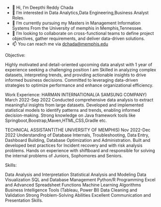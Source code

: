 - 👋 Hi, I’m Deepthi Reddy Chada
- 👀 I’m interested in Data Analytics,Data Engineering,Business Analyst Roles.
- 🌱 I’m currently pursuing my Masters in Management Information Systems From the University of memphis in Memphis,Tennessee.
- 💞️ I’m looking to collaborate on cross-functional teams to define project objectives, gather requirements, and deliver data-driven solutions.
- 📫 You can reach me via dchada@memphis.edu

Objective:

Highly motivated and detail-oriented upcoming data analyst with 1 year of experience seeking a challenging position
I am Skilled in analyzing  complex datasets, interpreting trends, and providing actionable insights to drive informed business decisions. 
Committed to leveraging data-driven strategies to optimize performance and enhance organizational efficiency.

Work Experience:
HARMAN INTERNATIONAL(A SAMSUNG COMPANY)   March 2022-Sep 2022
Conducted comprehensive data analysis to extract meaningful insights from large datasets.
Developed and implemented statistical models to identify patterns and trends, enabling informed decision-making.
Strong knowledge on Java framework tools like Springboot,Boostrap,Maven,HTML,CSS,Gradle etc.

TECHNICAL ASSISTANT(THE UNIVERSITY OF MEMPHIS)  Nov 2022-Dec 2022
Understanding of Database Internals, Troubleshooting, Data Entry, Dashboard Building, Database Optimization and Administration.
Built and developed best practices for Incident recovery and with risk analysis problems.
Hands on experience with shiftboard and responsible for solving the internal problems of Juniors, Sophomores and Seniors.

Skills:

Data Analysis and Interpretation
Statistical Analysis and Modeling
Data Visualization
SQL and Database Management
Python/R Programming
Excel and Advanced Spreadsheet Functions
Machine Learning Algorithms
Business Intelligence Tools (Tableau, Power BI)
Data Cleaning and Validation
Strong Problem-Solving Abilities
Excellent Communication and Presentation Skills.



